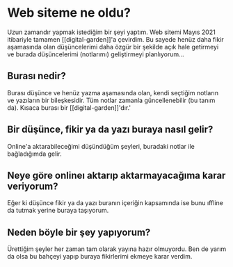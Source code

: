 # Web siteme ne oldu?
Uzun zamandır yapmak istediğim bir şeyi yaptım. Web sitemi Mayıs 2021 itibariyle tamamen [[digital-garden]]'a çevirdim. Bu sayede henüz daha fikir aşamasında olan düşüncelerimi daha özgür bir şekilde açık hale getirmeyi ve burada düşüncelerimi (notlarımı) geliştirmeyi planlıyorum...

## Burası nedir?
Burası düşünce ve henüz yazma aşamasında olan, kendi seçtiğim notların ve yazıların bir bileşkesidir. Tüm notlar zamanla güncellenebilir (bu tanım da). Kısaca burası bir [[digital-garden]]'dır.'

## Bir düşünce, fikir ya da yazı buraya nasıl gelir?
Online'a aktarabileceğimi düşündüğüm şeyleri, buradaki notlar ile bağladığımda gelir.

## Neye göre onlineı aktarıp aktarmayacağıma karar veriyorum?
Eğer ki düşünce fikir ya da yazı buranın içeriğin kapsamında ise bunu ıffline da tutmak yerine buraya taşıyorum.

## Neden böyle bir şey yapıyorum?
Ürettiğim şeyler her zaman tam olarak yayına hazır olmuyordu. Ben de yarım da olsa bu bahçeyi yapıp buraya fikirlerimi ekmeye karar verdim.

